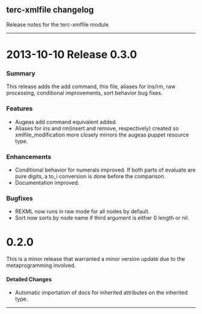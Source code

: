 ## terc-xmlfile changelog

Release notes for the terc-xmlfile module

---------------------------------------

2013-10-10 Release 0.3.0
========================

### Summary
This release adds the add command, this file, aliases for ins/rm, raw processing, conditional improvements, sort behavior bug fixes.

### Features
- Augeas add command equivalent added.
- Aliases for ins and rm(insert and remove, respectively) created so xmlfile_modification more closely mirrors the augeas puppet resource type.

### Enhancements
- Conditional behavior for numerals improved.  If both parts of evaluate are pure digits, a to_i conversion is done before the comparison.
- Documentation improved.

### Bugfixes
- REXML now runs in raw mode for all nodes by default.
- Sort now sorts by node name if third argument is either 0 length or nil.

0.2.0
=====
This is a minor release that warranted a minor version update due to the metaprogramming involved.

#### Detailed Changes
- Automatic importation of docs for inherited attributes on the inherited type.
---------------------------------------